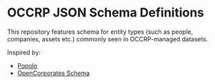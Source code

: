# OCCRP JSON Schema Definitions

This repository features schema for entity types (such as people,
companies, assets etc.) commonly seen in OCCRP-managed datasets.

Inspired by:

* [Popolo](https://github.com/popolo-project/popolo-spec)
* [OpenCorporates Schema](https://github.com/openc/openc-schema)


